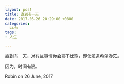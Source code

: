 ```yaml
---
layout: post
title: 直到有一天
date: 2017-06-26 20:29:00 +0800
categories:
- Life
tags:
- 人生

---
```


直到有一天，对有些事情你会毫不犹豫，即使知道希望渺茫。

因为，时间有限。

Robin on 26 June, 2017